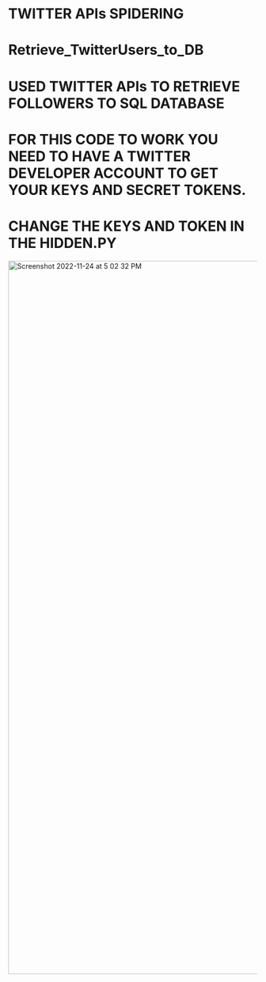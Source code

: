 # TWITTER APIs SPIDERING

# Retrieve_TwitterUsers_to_DB

# USED TWITTER APIs TO RETRIEVE FOLLOWERS TO SQL DATABASE

# FOR THIS CODE TO WORK YOU NEED TO HAVE A TWITTER DEVELOPER ACCOUNT TO GET YOUR KEYS AND SECRET TOKENS.

# CHANGE THE KEYS AND TOKEN IN THE HIDDEN.PY


<img width="1440" alt="Screenshot 2022-11-24 at 5 02 32 PM" src="https://user-images.githubusercontent.com/105976254/203830622-cd769a13-3683-4ada-88c1-be85cec994c4.png">
